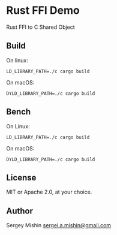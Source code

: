 # Rust FFI Demo

Rust FFI to C Shared Object

## Build

On linux: 

```
LD_LIBRARY_PATH=./c cargo build
```

On macOS:

```
DYLD_LIBRARY_PATH=./c cargo build
```

## Bench

On Linux:

```
LD_LIBRARY_PATH=./c cargo build
```

On macOS:

```
DYLD_LIBRARY_PATH=./c cargo build
```


## License

MIT or Apache 2.0, at your choice.

## Author

Sergey Mishin <sergei.a.mishin@gmail.com>
